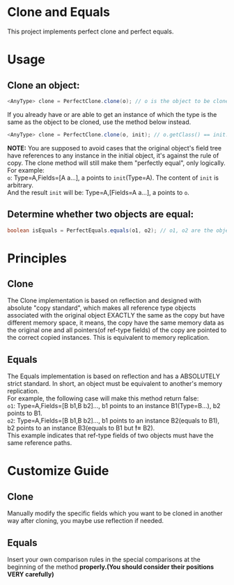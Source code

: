 # Clone and Equals
This project implements perfect clone and perfect equals.

# Usage
## Clone an object:
```java
<AnyType> clone = PerfectClone.clone(o); // o is the object to be cloned
```
If you already have or are able to get an instance of which the type is the same as the object to be cloned, use the method below instead.  
```java
<AnyType> clone = PerfectClone.clone(o, init); // o.getClass() == init.getClass()
```
**NOTE:** You are supposed to avoid cases that the original object's field tree have references to any instance in the initial object, it's against the rule of copy. The clone method will still make them "perfectly equal", only logically. For example:  
`o`: Type=A,Fields=[A a...], a points to `init`(Type=A). The content of `init` is arbitrary.  
And the result `init` will be: Type=A,[Fields=A a...], a points to `o`.
## Determine whether two objects are equal:
```java
boolean isEquals = PerfectEquals.equals(o1, o2); // o1, o2 are the objects to be compared.
```

# Principles
## Clone
The Clone implementation is based on reflection and designed with absolute "copy standard", which makes all reference type objects associated with the original object EXACTLY the same as the copy but have different memory space, it means, the copy have the same memory data as the original one and all pointers(of ref-type fields) of the copy are pointed to the correct copied instances. This is equivalent to memory replication.
## Equals
The Equals implementation is based on reflection and has a ABSOLUTELY strict standard. In short, an object must be equivalent to another's memory replication.  
For example, the following case will make this method return false:  
`o1`: Type=A,Fields=[B b1,B b2]..., b1 points to an instance B1(Type=B...), b2 points to B1.  
`o2`: Type=A,Fields=[B b1,B b2]..., b1 points to an instance B2(equals to B1), b2 points to an instance B3(equals to B1 but **!=** B2).  
This example indicates that ref-type fields of two objects must have the same reference paths.

# Customize Guide
## Clone
Manually modify the specific fields which you want to be cloned in another way after cloning, you maybe use reflection if needed.
## Equals
Insert your own comparison rules in the special comparisons at the beginning of the method **properly.(You should consider their positions VERY carefully)**
